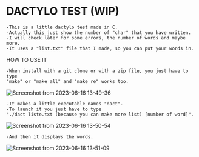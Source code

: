 # DACTYLO TEST (WIP)

	-This is a little dactylo test made in C.
	-Actually this just show the number of "char" that you have written.
	-I will check later for some errors, the number of words and maybe more.
	-It uses a "list.txt" file that I made, so you can put your words in.
HOW TO USE IT

	-When install with a git clone or with a zip file, you just have to type
	"make" or "make all" and "make re" works too.

![Screenshot from 2023-06-16 13-49-36](https://github.com/43ougy/Dactylo_test/assets/128900324/178c185f-9431-421a-84f2-6638c876452f)

	-It makes a little executable names "dact".
	-To launch it you just have to type 
	"./dact liste.txt (because you can make more list) [number of word]".

![Screenshot from 2023-06-16 13-50-54](https://github.com/43ougy/Dactylo_test/assets/128900324/ffaf7ca5-91d0-4709-a125-cf02f6af58e2)
	
	-And then it displays the words.
![Screenshot from 2023-06-16 13-51-09](https://github.com/43ougy/Dactylo_test/assets/128900324/5a8f8916-56a7-41ed-bc8d-9d6e883856b2)
